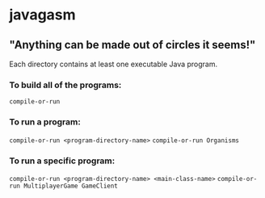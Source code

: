 # javagasm

## "Anything can be made out of circles it seems!"

Each directory contains at least one executable Java program.

### To build all of the programs:

```compile-or-run```

### To run a program:

```compile-or-run <program-directory-name>```
```compile-or-run Organisms```

### To run a specific program:

```compile-or-run <program-directory-name> <main-class-name>```
```compile-or-run MultiplayerGame GameClient```
